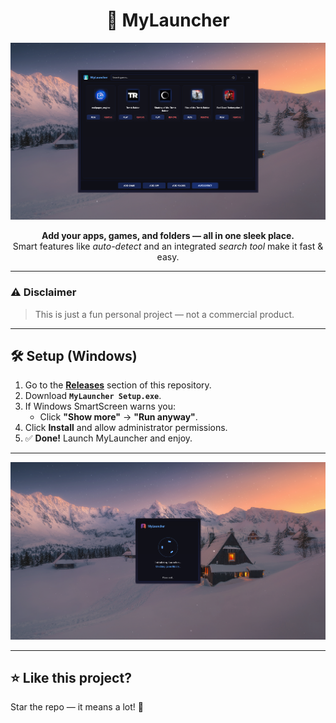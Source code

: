 <h1 align="center">🚀 MyLauncher</h1>

<p align="center">
  <img src="https://github.com/sharp4real/mylauncher/blob/main/Screenshot%202025-08-05%20160616.png?raw=true" width="600" alt="MyLauncher Banner">
</p>

<p align="center">
  <b>Add your apps, games, and folders — all in one sleek place.</b><br>
  Smart features like <i>auto-detect</i> and an integrated <i>search tool</i> make it fast & easy.<br>
</p>

---

### ⚠️ Disclaimer
> This is just a fun personal project — not a commercial product.

---

## 🛠️ Setup (Windows)

1. Go to the **[Releases](../../releases)** section of this repository.  
2. Download **`MyLauncher Setup.exe`**.  
3. If Windows SmartScreen warns you:  
   - Click **"Show more"** → **"Run anyway"**.  
4. Click **Install** and allow administrator permissions.  
5. ✅ **Done!** Launch MyLauncher and enjoy.  

---


<p align="center">
  <img src="https://github.com/sharp4real/mylauncher/blob/main/Screenshot%202025-08-05%20160647.png?raw=true">
</p>

---

## ⭐ Like this project?
Star the repo — it means a lot! 🌟
